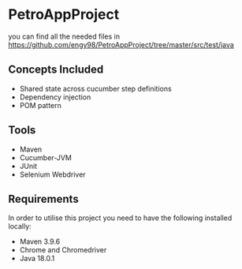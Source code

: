 # PetroAppProject
you can find all the needed files in https://github.com/engy98/PetroAppProject/tree/master/src/test/java
## Concepts Included

* Shared state across cucumber step definitions
* Dependency injection
* POM pattern

## Tools

* Maven
* Cucumber-JVM
* JUnit
* Selenium Webdriver

## Requirements

In order to utilise this project you need to have the following installed locally:

* Maven 3.9.6
* Chrome and Chromedriver
* Java 18.0.1


